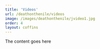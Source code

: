 ```yaml
---
title: 'Videos'
url: /deathonthenile/videos
image: /images/deathonthenile/jvideo1.jpg
order: 4
layout: coffins
---
```


The content goes here

